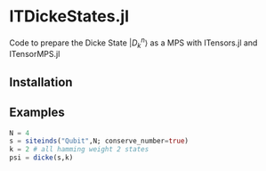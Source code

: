 # ITDickeStates.jl

Code to prepare the Dicke State $|D^n_k\rangle$ as a MPS with ITensors.jl and ITensorMPS.jl

## Installation

## Examples

```julia
N = 4
s = siteinds("Qubit",N; conserve_number=true)
k = 2 # all hamming weight 2 states
psi = dicke(s,k)
```
